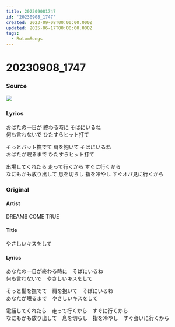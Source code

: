 ```yaml
---
title: 202309081747
id: '20230908_1747'
created: 2023-09-08T00:00:00.000Z
updated: 2025-06-17T00:00:00.000Z
tags:
  - RotomSongs
---
```

# 20230908_1747

### Source

![](https://x.com/Starlystrongest/status/1700068211004440686)

### Lyrics

おばたの一日が 終わる時に そばにいるね  
何も言わないで ひたすらヒット打て  

そっとバット撫でて 肩を抱いて そばにいるね  
おばたが眠るまで ひたすらヒット打て  

出場してくれたら 走って行くから すぐに行くから  
なにもかも放り出して 息を切らし 指を冷やし すぐオバ見に行くから  

### Original

#### Artist

DREAMS COME TRUE

#### Title

やさしいキスをして

#### Lyrics

あなたの一日が終わる時に　そばにいるね  
何も言わないで　やさしいキスをして  
  
そっと髪を撫でて　肩を抱いて　そばにいるね  
あなたが眠るまで　やさしいキスをして  
  
電話してくれたら　走って行くから　すぐに行くから  
なにもかも放り出して　息を切らし　指を冷やし　すぐ会いに行くから  
